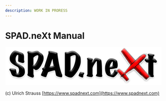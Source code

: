 ```yaml
---
description: WORK IN PRORESS
---
```


# SPAD.neXt Manual

![Simulation Panel Advanced Drivers: neXt Generation](.gitbook/assets/spad.next550-complete.png)

\(c\) Ulrich Strauss [https://www.spadnext.com](https://www.spadnext.com)



